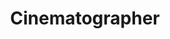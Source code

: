---
title: Cinematographer
position: 14
name: Matthew Allard ACS
bio: |-
    Matthew Allard is a multi award-winning, ACS accredited freelance Director of Photography with more than 25 years' experience working in almost 50 different countries around the world. Matthew has covered natural disasters, wars and major sporting events all over the globe. He is now based out of Tokyo, Japan and mainly films documentaries and corporate material for high-profile clients.

    Matthew has won 30 ACS Awards, including three prestigious \"Golden Tripods\", and in 2016 he won the award for Best Cinematography at the Asian Television Awards.
Image: "/assets/images/educators/matthew-allard-acs.jpg"
Website: http://www.newsshooter.com
Twitter: https://twitter.com/mattallardACS
Facebook: https://www.facebook.com/thenewsshooter/
Instagram: https://www.instagram.com/thenewsshooter/
Youtube: https://www.youtube.com/newsshooter
Vimeo: https://vimeo.com/newsshooter
--- 